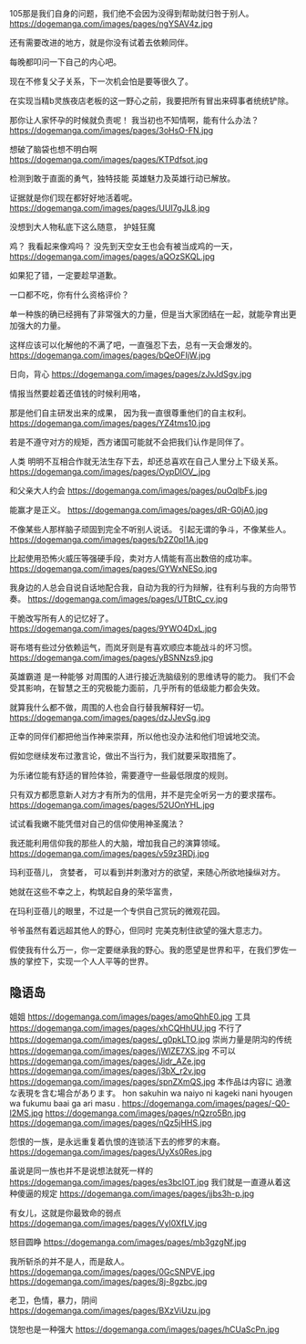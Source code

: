 
105那是我们自身的问题，我们绝不会因为没得到帮助就归咎于别人。
https://dogemanga.com/images/pages/ngYSAV4z.jpg

还有需要改进的地方，就是你没有试着去依赖同伴。

每晚都叩问一下自己的内心吧。

现在不修复父子关系，下一次机会怕是要等很久了。

在实现当精b灵族夜店老板的这一野心之前，我要把所有冒出来碍事者统统铲除。

那你让人家怀孕的时候就负责呢！
我当初也不知情啊，能有什么办法？
https://dogemanga.com/images/pages/3oHsO-FN.jpg

想破了脑袋也想不明白啊
https://dogemanga.com/images/pages/KTPdfsot.jpg

检测到敢于直面的勇气，独特技能
英雄魅力及英雄行动已解放。

证据就是你们现在都好好地活着呢。
https://dogemanga.com/images/pages/UUI7gJL8.jpg

没想到大人物私底下这么随意，
护娃狂魔

鸡？
我看起来像鸡吗？
没先到天空女王也会有被当成鸡的一天，
https://dogemanga.com/images/pages/aQOzSKQL.jpg

如果犯了错，一定要趁早道歉。

一口都不吃，你有什么资格评价？

单一种族的确已经拥有了非常强大的力量，但是当大家团结在一起，就能孕育出更加强大的力量。

这样应该可以化解他的不满了吧，一直强忍下去，总有一天会爆发的。
https://dogemanga.com/images/pages/bQeOFIjW.jpg

日向，背心
https://dogemanga.com/images/pages/zJvJdSgv.jpg

情报当然要趁着还值钱的时候利用咯，

那是他们自主研发出来的成果，
因为我一直很尊重他们的自主权利。
https://dogemanga.com/images/pages/YZ4tms10.jpg

若是不遵守对方的规矩，西方诸国可能就不会把我们认作是同伴了。

人类
明明不互相合作就无法生存下去，却还总喜欢在自己人里分上下级关系。
https://dogemanga.com/images/pages/OypDlOV_.jpg

和父亲大人约会
https://dogemanga.com/images/pages/puOqlbFs.jpg

能赢才是正义。
https://dogemanga.com/images/pages/dR-G0jA0.jpg

不像某些人那样脑子顽固到完全不听别人说话。
引起无谓的争斗，不像某些人。
https://dogemanga.com/images/pages/b2Z0pl1A.jpg

比起使用恐怖火威压等强硬手段，卖对方人情能有高出数倍的成功率。
https://dogemanga.com/images/pages/GYWxNESo.jpg

我身边的人总会自说自话地配合我，自动为我的行为辩解，往有利与我的方向带节奏。
https://dogemanga.com/images/pages/UTBtC_cv.jpg

干脆改写所有人的记忆好了。
https://dogemanga.com/images/pages/9YWO4DxL.jpg

哥布塔有些过分依赖运气，而岚牙则是有喜欢顺应本能战斗的坏习惯。
https://dogemanga.com/images/pages/yBSNNzs9.jpg

英雄霸道
是一种能够
对周围的人进行接近洗脑级别的思维诱导的能力。
我们不会受其影响，在智慧之王的究极能力面前，几乎所有的低级能力都会失效。

就算我什么都不做，周围的人也会自行替我解释好一切。
https://dogemanga.com/images/pages/dzJJevSg.jpg

正幸的同伴们都把他当作神来崇拜，所以他也没办法和他们坦诚地交流。

假如您继续发布过激言论，做出不当行为，我们就要采取措施了。

为乐诸位能有舒适的冒险体验，需要遵守一些最低限度的规则。

只有双方都愿意新人对方才有所为的信用，并不是完全听另一方的要求摆布。
https://dogemanga.com/images/pages/52UOnYHL.jpg

试试看我嫩不能凭借对自己的信仰使用神圣魔法？

我还能利用信仰我的那些人的大脑，增加我自己的演算领域。
https://dogemanga.com/images/pages/v59z3RDj.jpg

玛利亚蓓儿，
贪婪者，
可以看到并刺激对方的欲望，来随心所欲地操纵对方。

她就在这些不幸之上，构筑起自身的荣华富贵，

在玛利亚蓓儿的眼里，不过是一个专供自己赏玩的微观花园。

爷爷虽然有着远超其他人的野心，但同时
完美克制住欲望的强大意志力。

假使我有什么万一，你一定要继承我的野心。我的愿望是世界和平，在我们罗佐一族的掌控下，实现一个人人平等的世界。

## 隐语岛
姐姐
https://dogemanga.com/images/pages/amoQhhE0.jpg
工具
https://dogemanga.com/images/pages/xhCQHhUU.jpg
不行了
https://dogemanga.com/images/pages/_g0pkLTO.jpg
崇尚力量是阴沟的传统
https://dogemanga.com/images/pages/jWlZE7XS.jpg
不可以
https://dogemanga.com/images/pages/Jidr_AZe.jpg
https://dogemanga.com/images/pages/j3bX_r2v.jpg
https://dogemanga.com/images/pages/spnZXmQS.jpg
本作品は内容に
過激な表現を含む場合があります。
hon sakuhin wa naiyo ni kageki nani hyougen wa fukumu baai ga ari masu .
https://dogemanga.com/images/pages/-Q0-I2MS.jpg
https://dogemanga.com/images/pages/nQzro5Bn.jpg
https://dogemanga.com/images/pages/nQz5jHHS.jpg

怨恨的一族，是永远重复着仇恨的连锁活下去的修罗的末裔。
https://dogemanga.com/images/pages/UyXs0Res.jpg

虽说是同一族也并不是说想法就死一样的
https://dogemanga.com/images/pages/es3bclOT.jpg
我们就是一直遵从着这种傻逼的规定
https://dogemanga.com/images/pages/jjbs3h-p.jpg

有女儿，这就是你最致命的弱点
https://dogemanga.com/images/pages/VyI0XfLV.jpg

怒目圆睁
https://dogemanga.com/images/pages/mb3gzgNf.jpg

我所斩杀的并不是人，而是敌人。
https://dogemanga.com/images/pages/0GcSNPVE.jpg
https://dogemanga.com/images/pages/8j-8gzbc.jpg

老卫，色情，暴力，阴间
https://dogemanga.com/images/pages/BXzViUzu.jpg

饶恕也是一种强大
https://dogemanga.com/images/pages/hCUaScPn.jpg
